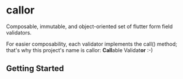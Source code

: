 # callor

Composable, immutable, and object-oriented set of flutter form field validators.

For easier composability, each validator implements the call() method; that's why
this project's name is callor: **Call**able Validat**or** :-)

## Getting Started
